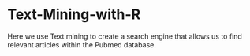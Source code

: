 # Text-Mining-with-R
Here we use Text mining to create a search engine that allows us to find relevant articles within the Pubmed database.
